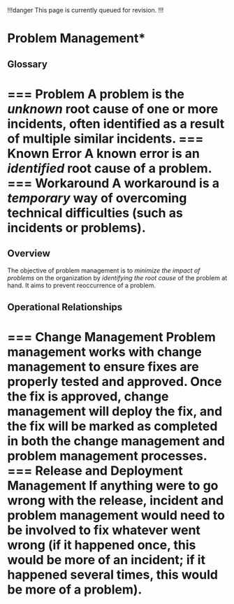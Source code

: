 !!!danger
This page is currently queued for revision.
!!!

# Problem Management*

## Glossary

=== Problem
A problem is the *unknown* root cause of one or more incidents, often identified as a result of multiple similar incidents.
=== Known Error
A known error is an *identified* root cause of a problem.
=== Workaround
A workaround is a *temporary* way of overcoming technical difficulties (such as incidents or problems).
===

## Overview

The objective of problem management is to *minimize the impact of problems* on the organization by *identifying the root cause* of the problem at hand. It aims to prevent reoccurrence of a problem.

## Operational Relationships

=== Change Management
Problem management works with change management to ensure fixes are properly tested and approved. Once the fix is approved, change management will deploy the fix, and the fix will be marked as completed in both the change management and problem management processes.
=== Release and Deployment Management
If anything were to go wrong with the release, incident and problem management would need to be involved to fix whatever went wrong (if it happened once, this would be more of an incident; if it happened several times, this would be more of a problem).
===
